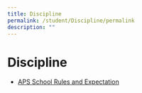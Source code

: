 ```yaml
---
title: Discipline
permalink: /student/Discipline/permalink
description: ""
---
```

Discipline
==========

* [APS School Rules and Expectation](/files/APS%20School%20Rules%20and%20Expectation.pdf)